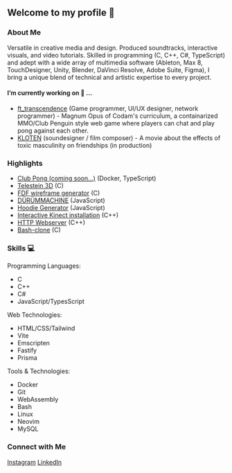 ## Welcome to my profile 👋

### About Me

Versatile in creative media and design. Produced soundtracks, interactive visuals, and video tutorials. Skilled in programming (C, C++, C#, TypeScript) and adept with a wide array of multimedia software (Ableton, Max 8, TouchDesigner, Unity, Blender, DaVinci Resolve, Adobe Suite, Figma), I bring a unique blend of technical and artistic expertise to every project.

#### I’m currently working on 🔭 ...

- [ft_transcendence](https://github.com/trendy-sand-dance/transcendence) (Game programmer, UI/UX designer, network programmer) - Magnum Opus of Codam's curriculum, a containarized MMO/Club Penguin style web game where players can chat and play pong against each other.
- [KLOTEN](https://www.instagram.com/kloten.film/) (soundesigner / film composer) - A movie about the effects of toxic masculinity on friendships (in production)

### Highlights
  - [Club Pong (coming soon...)](https://github.com/trendy-sand-dance/transcendence) (Docker, TypeScript)
  - [Telestein 3D](https://github.com/fvan-wij/Cub3d_Telestein3D) (C)
  - [FDF wireframe generator](https://github.com/fvan-wij/fdf) (C)
  - [DÜRÜMMACHINE](https://github.com/fvan-wij/durumachine_sequencer) (JavaScript)
  - [Hoodie Generator](https://github.com/fvan-wij/HoodieDesignGenerator) (JavaScript)
  - [Interactive Kinect installation](https://github.com/fvan-wij/Interactive-Kinect-Installation-Phantasm) (C++)
  - [HTTP Webserver](https://github.com/fvan-wij/webserver) (C++)
  - [Bash-clone](https://github.com/fvan-wij/minishell-Z-Shell-) (C)

### Skills 💻 
Programming Languages:
  - C
  - C++
  - C#
  - JavaScript/TypesScript

Web Technologies: 
  - HTML/CSS/Tailwind
  - Vite
  - Emscripten
  - Fastify
  - Prisma

Tools & Technologies:
  - Docker
  - Git
  - WebAssembly
  - Bash
  - Linux
  - Neovim
  - MySQL

### Connect with Me
[Instagram](https://www.instagram.com/flip_immute/)
[LinkedIn](https://www.linkedin.com/in/flip-van-wijk-3906a6154/)
